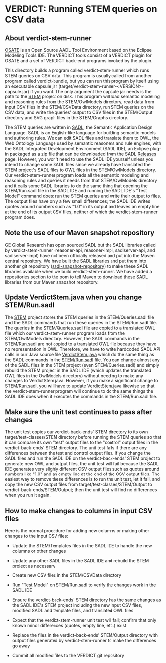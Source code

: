 # VERDICT: Running STEM queries on CSV data

## About verdict-stem-runner

[OSATE](https://osate.org/about-osate.html) is an Open Source AADL
Tool Environment based on the Eclipse Modeling Tools IDE.  The VERDICT
tools consist of a VERDICT plugin for OSATE and a set of VERDICT
back-end programs invoked by the plugin.

This directory builds a program called verdict-stem-runner which runs
STEM queries on CSV data.  This program is usually called from another
program called verdict-bundle, but you can run this program by itself
using an executable capsule jar
(target/verdict-stem-runner-\<VERSION\>-capsule.jar) if you want.
The only argument the capsule jar needs is the path to the
[STEM](../../STEM) project on disk.  This program will load semantic
modeling and reasoning rules from the STEM/OwlModels directory, read
data from input CSV files in the STEM/CSVData directory, run STEM
queries on the CSV data, and write the queries' output to CSV files in
the STEM/Output directory and SVG graph files in the STEM/Graphs
directory.

The STEM queries are written in [SADL](http://sadl.sourceforge.net/),
the Semantic Application Design Language.  SADL is an English-like
language for building semantic models and authoring rules.  We can
edit SADL files and translate them to OWL, the Web Ontology Language
used by semantic reasoners and rule engines, with the SADL Integrated
Development Environment (SADL IDE), an Eclipse plug-in packaged as a
zip file that can be downloaded from the SADL
[Releases](https://github.com/crapo/sadlos2/releases) page.  However,
you won't need to use the SADL IDE yourself unless you intend to
change some SADL files since we already have translated the STEM
project's SADL files to OWL files in the STEM/OwlModels directory.
Our verdict-stem-runner program loads all the semantic modeling and
reasoning rules and queries it needs from that STEM/OwlModels
directory and it calls some SADL libraries to do the same thing that
opening the STEM/Run.sadl file in the SADL IDE and running the SADL
IDE's "Test Model" command does: run the STEM queries and write their
output to files.  The output files have only a few small differences;
the SADL IDE writes quotes around numbers such as "1.0" in its output
and leaves an empty line at the end of its output CSV files, neither
of which the verdict-stem-runner program does.

## Note the use of our Maven snapshot repository

GE Global Research has open sourced SADL but the SADL libraries called
by verdict-stem-runner (reasoner-api, reasoner-impl, sadlserver-api,
and sadlserver-impl) have not been officially released and put into
the Maven central repository.  We have built the SADL libraries and
put them into another git repository
([sadl-snapshot-repository](https://github.com/ge-high-assurance/sadl-snapshot-repository))
to make these SADL libraries available when we build
verdict-stem-runner.  We have added a repositories section to the pom
to tell Maven to download these SADL libraries from our Maven snapshot
repository.

## Update VerdictStem.java when you change STEM/Run.sadl

The [STEM](../../STEM) project stores the STEM queries in the
STEM/Queries.sadl file and the SADL commands that run these queries in
the STEM/Run.sadl file.  The queries in the STEM/Queries.sadl file are
copied to a translated OWL file which our verdict-stem-runner program
loads from the STEM/OwlModels directory.  However, the SADL commands
in the STEM/Run.sadl are not copied to a translated OWL file because
they have no representation in OWL.  Therefore, we have to write
hardcoded SADL API calls in our Java source file
[VerdictStem.java](src/main/java/com/ge/verdict/stem/VerdictStem.java)
which do the same thing as the SADL commands in the
[STEM/Run.sadl](../../STEM/Run.sadl) file.  You can change almost any
of the SADL files in the STEM project (even STEM/Queries.sadl) and
simply rebuild the STEM project in the SADL IDE (which updates the
translated OWL files in the OwlModels directory) without needing to
make any changes to VerdictStem.java.  However, if you make a
significant change to STEM/Run.sadl, you will have to update
VerdictStem.java likewise so that the verdict-stem-runner program will
continue to do the same things the SADL IDE does when it executes the
commands in the STEM/Run.sadl file.

## Make sure the unit test continues to pass after changes

The unit test copies our verdict-back-ends' STEM directory to its own
target/test-classes/STEM directory before running the STEM queries so
that it can compare its own "test" output files to the "control"
output files in the verdict-back-ends' STEM directory.  The unit test
fails if there are any differences between the test and control output
files.  If you change the SADL files and run the SADL IDE on the
verdict-back-ends' STEM project to generate new OWL and output files,
the unit test will fail because the SADL IDE generates very slighly
different CSV output files such as quotes around numbers like "1.0"
and an empty line at the end of the CSV output files.  The easiest way
to remove these differences is to run the unit test, let it fail, and
copy the new CSV output files from target/test-classes/STEM/Output to
verdict-back-ends/STEM/Output; then the unit test will find no
differences when you run it again.

## How to make changes to columns in input CSV files

Here is the normal procedure for adding new columns or making other
changes to the input CSV files:

- Update the STEM/Templates files in the SADL IDE to handle the new
  columns or other changes
  
- Update any other SADL files in the SADL IDE and rebuild the STEM
  project as necessary

- Create new CSV files in the STEM/CSVData directory 

- Run "Test Model" on STEM/Run.sadl to verify the changes work in the
  SADL IDE

- Ensure the verdict-back-ends' STEM directory has the same changes as
  the SADL IDE's STEM project including the new input CSV files,
  modified SADL and template files, and translated OWL files

- Expect that the verdict-stem-runner unit test will fail; confirm
  that only known minor differences (quotes, empty line, etc.) exist

- Replace the files in the verdict-back-ends' STEM/Output directory
  with output files generated by verdict-stem-runner to make the
  differences go away

- Commit all modified files to the VERDICT git repository
